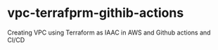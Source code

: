 # vpc-terrafprm-githib-actions
Creating VPC using Terraform as IAAC in AWS  and Github actions and CI/CD

